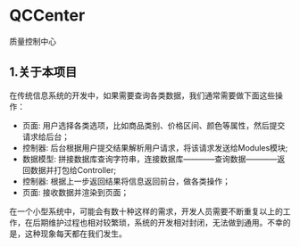 # QCCenter
质量控制中心

## 1.关于本项目

在传统信息系统的开发中，如果需要查询各类数据，我们通常需要做下面这些操作：

+ 页面:     用户选择各类选项，比如商品类别、价格区间、颜色等属性，然后提交请求给后台；
+ 控制器:   后台根据用户提交结果解析用户请求，将该请求发送给Modules模块;
+ 数据模型: 拼接数据库查询字符串，连接数据库————查询数据————返回数据并打包给Controller; 
+ 控制器:   根据上一步返回结果将信息返回前台，做各类操作；
+ 页面:     接收数据并渲染到页面；
 
在一个小型系统中，可能会有数十种这样的需求，开发人员需要不断重复以上的工作，在后期维护过程也相对较繁琐，系统的开发相对封闭，无法做到通用。不幸的是，这种现象每天都在我们发生。

